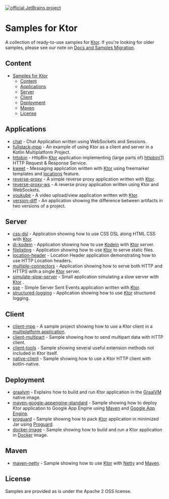 [![official JetBrains project](https://jb.gg/badges/official-flat-square.svg)](https://confluence.jetbrains.com/display/ALL/JetBrains+on+GitHub)

# Samples for Ktor

A collection of ready-to-use samples for [Ktor](https://ktor.io). If you're looking for older samples, please see our
note on [Docs and Samples Migration](https://blog.jetbrains.com/ktor/2020/09/16/docs-and-samples-migration/).

## Content

- [Samples for Ktor](#samples-for-ktor)
  - [Content](#content)
  - [Applications](#applications)
  - [Server](#server)
  - [Client](#client)
  - [Deployment](#deployment)
  - [Maven](#maven)
  - [License](#license)

## Applications

* [chat](chat/README.md) - Chat Application written using WebSockets and Sessions.
* [fullstack-mpp](fullstack-mpp/README.md) - An example of using Ktor as a client and server in a Kotlin Multiplatform
  Project.
* [httpbin](httpbin/README.md) - HttpBin [Ktor](https://ktor.io) application implementing (large parts of)
  [httpbin(1)](https://httpbin.org/) HTTP Request & Response Service.
* [kweet](kweet/README.md) - Messaging application written with [Ktor](https://ktor.io) using freemarker templates and
  [locations](https://ktor.io/docs/locations.html) feature.
* [reverse-proxy](reverse-proxy/README.md) - A simple reverse proxy application written with [Ktor](https://ktor.io).
* [reverse-proxy-ws](reverse-proxy-ws/README.md) - A reverse proxy application written using Ktor and WebSockets.
* [youkube](youkube/README.md) - A video upload/view application written with [Ktor](https://ktor.io).
* [version-diff](version-diff/README.md) - An application showing the difference between artifacts in two versions of a project.

## Server

* [css-dsl](css-dsl/README.md) - Application showing how to use CSS DSL along HTML CSS with [Ktor](https://ktor.io).
* [di-kodein](di-kodein/README.md) - Application showing how to use [Kodein](https://kodein.org)
  with [Ktor](https://ktor.io) server.
* [filelisting](filelisting/README.md) - Application showing how to use [Ktor](https://ktor.io) to serve static files.
* [location-header](location-header/README.md) - Location Header application demonstrating how to use HTTP Location
  headers.
* [multiple-connectors](multiple-connectors/README.md) - Application showing how to serve both HTTP and HTTPS with a
  single [Ktor](https://ktor.io) server.
* [simulate-slow-server](simulate-slow-server/README.md) - Small application simulating a slow server
  with [Ktor](https://ktor.io) .
* [sse](sse/README.md) - Simple Server Sent Events application written with [Ktor](https://ktor.io).
* [structured-logging](structured-logging/README.md) - Application showing how to use [Ktor](https://ktor.io)
  structured logging.

## Client

* [client-mpp](client-mpp/README.md) - A sample project showing how to use a Ktor client in
  a [multiplatform application](https://ktor.io/docs/http-client-multiplatform.html).
* [client-multipart](client-multipart/README.md) - Sample showing how to send multipart data with HTTP client.
* [client-tools](client-tools/README.md) - Sample showing several useful extension methods not included in Ktor itself.
* [native-client](native-client/README.md) - Sample showing how to use a Ktor HTTP client with kotlin-native.

## Deployment

* [graalvm](graalvm/README.md) - Explains how to build and run Ktor application in
  the [GraalVM](https://www.graalvm.org/) native image.
* [maven-google-appengine-standard](maven-google-appengine-standard/README.md) - Sample showing how to deploy Ktor
  application to Google App Engine using [Maven](https://maven.apache.org/) and
  [Google App Engine](https://cloud.google.com/appengine/).
* [proguard](proguard/README.md) - Sample showing how to pack [Ktor](https://ktor.io) application in minimized Jar using
  [Proguard](https://proguard.io/).
* [docker-image](docker-image/README.md) - Sample showing how to build and run a Ktor application
  in [Docker](https://www.docker.com/) image.

## Maven

* [maven-netty](maven-netty/README.md) - Sample showing how to use [Ktor](https://ktor.io) with
  [Netty](https://netty.io/) and [Maven](https://maven.apache.org/).

## License

Samples are provided as is under the Apache 2 OSS license.

